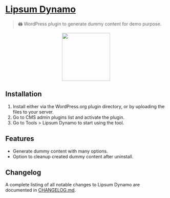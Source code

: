 # [Lipsum Dynamo](https://wordpress.org/plugins/lipsum-dynamo/)

> 🖨 WordPress plugin to generate dummy content for demo purpose.

<p align="center"><img width="150" src="https://ps.w.org/lipsum-dynamo/assets/icon.svg" /></p>

## Installation

1. Install either via the WordPress.org plugin directory, or by uploading the files to your server.
2. Go to CMS admin plugins list and activate the plugin.
3. Go to Tools > Lipsum Dynamo to start using the tool.

## Features

* Generate dummy content with many options.
* Option to cleanup created dummy content after uninstall.

## Changelog

A complete listing of all notable changes to Lipsum Dynamo are documented
in [CHANGELOG.md](https://github.com/daomapsieucap/lipsum-dynamo/blob/master/CHANGELOG.md).